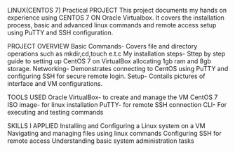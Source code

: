 LINUX(CENTOS 7) Practical PROJECT
This project documents my hands on experience using CENTOS 7 ON Oracle Virtualbox. It covers the installation process, basic and advanced linux commands and remote access setup using PuTTY and SSH configuration.

PROJECT OVERVIEW
Basic Commands- Covers file and directory operations such as mkdir,cd,touch e.t.c
My installation steps- Sttep by step guide to setting up CentOS 7 on VirtualBox allocating 1gb ram and 8gb storage.
Networking- Demonstrates connecting to CentOS using PuTTY and configuring SSH for secure remote login.
Setup- Contails pictures of interface and VM configurations.

TOOLS USED
Oracle VirtualBox- to create and manage the VM
CentOS 7 ISO image- for linux installation
PuTTY- for remote SSH connection
CLI- For executing and testing commands

SKILLS I APPLIED
Installing and Configuring a Linux system on a VM
Navigating and managing files using linux commands
Configuring SSH for remote access
Understanding basic system administration tasks

